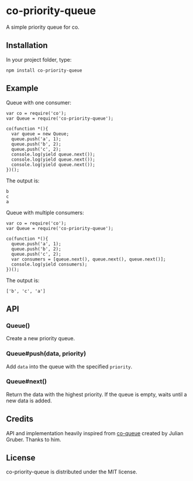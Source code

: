 # co-priority-queue

A simple priority queue for co.

## Installation

In your project folder, type:

    npm install co-priority-queue

## Example

Queue with one consumer:

    var co = require('co');
    var Queue = require('co-priority-queue');

    co(function *(){
      var queue = new Queue;
      queue.push('a', 1);
      queue.push('b', 2);
      queue.push('c', 2);
      console.log(yield queue.next());
      console.log(yield queue.next());
      console.log(yield queue.next());
    })();

The output is:

    b
    c
    a

Queue with multiple consumers:

    var co = require('co');
    var Queue = require('co-priority-queue');

    co(function *(){
      queue.push('a', 1);
      queue.push('b', 2);
      queue.push('c', 2);
      var consumers = [queue.next(), queue.next(), queue.next()];
      console.log(yield consumers);
    })();

The output is:

    ['b', 'c', 'a']

## API

### Queue()

Create a new priority queue.

### Queue#push(data, priority)

Add `data` into the queue with the specified `priority`.

### Queue#next()

Return the data with the highest priority. If the queue is empty, waits until a new data is added.

## Credits

API and implementation heavily inspired from [co-queue](https://github.com/segmentio/co-queue) created by Julian Gruber. Thanks to him.

## License

co-priority-queue is distributed under the MIT license.
